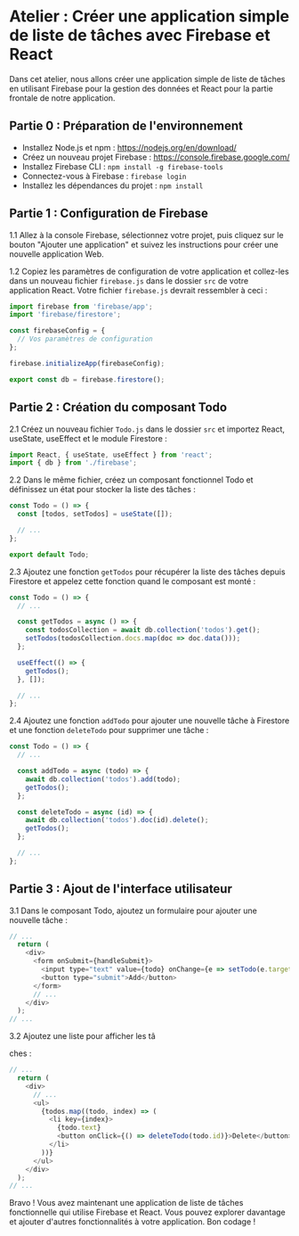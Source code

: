 # Atelier : Créer une application simple de liste de tâches avec Firebase et React

Dans cet atelier, nous allons créer une application simple de liste de tâches en utilisant Firebase pour la gestion des données et React pour la partie frontale de notre application.

## Partie 0 : Préparation de l'environnement

- Installez Node.js et npm : https://nodejs.org/en/download/
- Créez un nouveau projet Firebase : https://console.firebase.google.com/
- Installez Firebase CLI : `npm install -g firebase-tools`
- Connectez-vous à Firebase : `firebase login`
- Installez les dépendances du projet : `npm install`

## Partie 1 : Configuration de Firebase

1.1 Allez à la console Firebase, sélectionnez votre projet, puis cliquez sur le bouton "Ajouter une application" et suivez les instructions pour créer une nouvelle application Web.

1.2 Copiez les paramètres de configuration de votre application et collez-les dans un nouveau fichier `firebase.js` dans le dossier `src` de votre application React. Votre fichier `firebase.js` devrait ressembler à ceci :

```javascript
import firebase from 'firebase/app';
import 'firebase/firestore';

const firebaseConfig = {
  // Vos paramètres de configuration
};

firebase.initializeApp(firebaseConfig);

export const db = firebase.firestore();
```

## Partie 2 : Création du composant Todo

2.1 Créez un nouveau fichier `Todo.js` dans le dossier `src` et importez React, useState, useEffect et le module Firestore :

```javascript
import React, { useState, useEffect } from 'react';
import { db } from './firebase';
```

2.2 Dans le même fichier, créez un composant fonctionnel Todo et définissez un état pour stocker la liste des tâches :

```javascript
const Todo = () => {
  const [todos, setTodos] = useState([]);

  // ...
};

export default Todo;
```

2.3 Ajoutez une fonction `getTodos` pour récupérer la liste des tâches depuis Firestore et appelez cette fonction quand le composant est monté :

```javascript
const Todo = () => {
  // ...

  const getTodos = async () => {
    const todosCollection = await db.collection('todos').get();
    setTodos(todosCollection.docs.map(doc => doc.data()));
  };

  useEffect(() => {
    getTodos();
  }, []);

  // ...
};
```

2.4 Ajoutez une fonction `addTodo` pour ajouter une nouvelle tâche à Firestore et une fonction `deleteTodo` pour supprimer une tâche :

```javascript
const Todo = () => {
  // ...

  const addTodo = async (todo) => {
    await db.collection('todos').add(todo);
    getTodos();
  };

  const deleteTodo = async (id) => {
    await db.collection('todos').doc(id).delete();
    getTodos();
  };

  // ...
};
```

## Partie 3 : Ajout de l'interface utilisateur

3.1 Dans le composant Todo, ajoutez un formulaire pour ajouter une nouvelle tâche :

```javascript
// ...
  return (
    <div>
      <form onSubmit={handleSubmit}>
        <input type="text" value={todo} onChange={e => setTodo(e.target.value)} />
        <button type="submit">Add</button>
      </form>
      // ...
    </div>
  );
// ...
```

3.2 Ajoutez une liste pour afficher les tâ

ches :

```javascript
// ...
  return (
    <div>
      // ...
      <ul>
        {todos.map((todo, index) => (
          <li key={index}>
            {todo.text}
            <button onClick={() => deleteTodo(todo.id)}>Delete</button>
          </li>
        ))}
      </ul>
    </div>
  );
// ...
```

Bravo ! Vous avez maintenant une application de liste de tâches fonctionnelle qui utilise Firebase et React. Vous pouvez explorer davantage et ajouter d'autres fonctionnalités à votre application. Bon codage !
